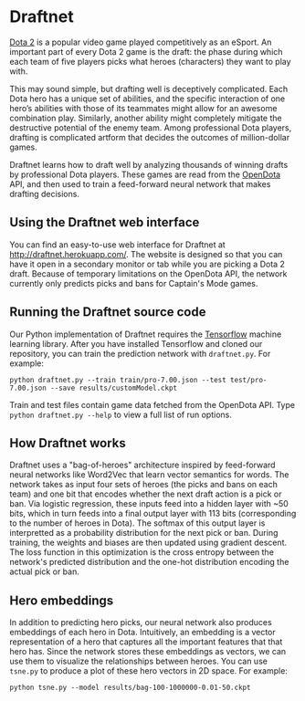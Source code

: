 # Draftnet

[Dota 2](http://blog.dota2.com/?l=english) is a popular video game played competitively as an eSport.
An important part of every Dota 2 game is the draft: the phase during which each team of five players picks what 
heroes (characters) they want to play with.

This may sound simple, but drafting well is deceptively complicated. Each Dota hero has a unique set of abilities, and the  specific interaction of one hero’s abilities with those of its 
teammates might allow for an awesome combination play. Similarly, another ability might completely mitigate the 
destructive potential of the enemy team. Among professional Dota players, drafting is complicated artform that decides the outcomes of million-dollar games.

Draftnet learns how to draft well by analyzing thousands of winning drafts by professional Dota players. These games
are read from the [OpenDota](https://www.opendota.com/) API, and then used to train a feed-forward neural network that makes drafting decisions.

## Using the Draftnet web interface
You can find an easy-to-use web interface for Draftnet at http://draftnet.herokuapp.com/. The website is designed so that you can have it open in a secondary monitor or tab while you are picking a Dota 2 draft. Because of temporary limitations on the OpenDota API, the network currently only predicts picks and bans for Captain's Mode games.

## Running the Draftnet source code

Our Python implementation of Draftnet requires the [Tensorflow](https://www.tensorflow.org/) machine learning library. After you have installed Tensorflow and cloned our repository, you can train the prediction network with `draftnet.py`. For example:

~~~~
python draftnet.py --train train/pro-7.00.json --test test/pro-7.00.json --save results/customModel.ckpt
~~~~

Train and test files contain game data fetched from the OpenDota API. Type `python draftnet.py --help` to view a full list of run options.

## How Draftnet works

Draftnet uses a "bag-of-heroes" architecture inspired by feed-forward neural networks like Word2Vec that learn vector semantics for words. The network takes as input four sets of heroes (the picks and bans on each team) and one bit that encodes whether the next draft action is a pick or ban. Via logistic regression, these inputs feed into a hidden layer with ~50 bits, which in turn feeds into a final output layer with 113 bits (corresponding to the number of heroes in Dota). The softmax of this output layer is interpretted as a probability distribution for the next pick or ban. During training, the weights and biases are then updated using gradient descent. The loss function in this optimization is the cross entropy between the network's predicted distribution and the one-hot distribution encoding the actual pick or ban.

## Hero embeddings

In addition to predicting hero picks, our neural network also produces embeddings of each hero in Dota. Intuitively, an embedding is a vector representation of a hero that captures all the important features that that hero has. Since the network stores these embeddings as vectors, we can use them to visualize the relationships between heroes. You can use `tsne.py` to produce a plot of these hero vectors in 2D space. For example:

~~~
python tsne.py --model results/bag-100-1000000-0.01-50.ckpt
~~~
